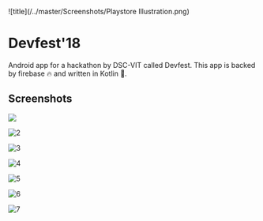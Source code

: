 ![title](/../master/Screenshots/Playstore Illustration.png)



# Devfest'18 

Android app for a hackathon by DSC-VIT called Devfest. This app is backed by firebase :fire: and written in Kotlin :muscle:. 



## Screenshots

![](/Users/minos.ai/AndroidStudioProjects/DSC/Devfest18/Screenshots/1.png)

![2](/Users/minos.ai/AndroidStudioProjects/DSC/Devfest18/Screenshots/2.png)

![3](/Users/minos.ai/AndroidStudioProjects/DSC/Devfest18/Screenshots/3.png)

![4](/Users/minos.ai/AndroidStudioProjects/DSC/Devfest18/Screenshots/4.png)

![5](/Users/minos.ai/AndroidStudioProjects/DSC/Devfest18/Screenshots/5.png)

![6](/Users/minos.ai/AndroidStudioProjects/DSC/Devfest18/Screenshots/6.png)

![7](/Users/minos.ai/AndroidStudioProjects/DSC/Devfest18/Screenshots/7.png)

